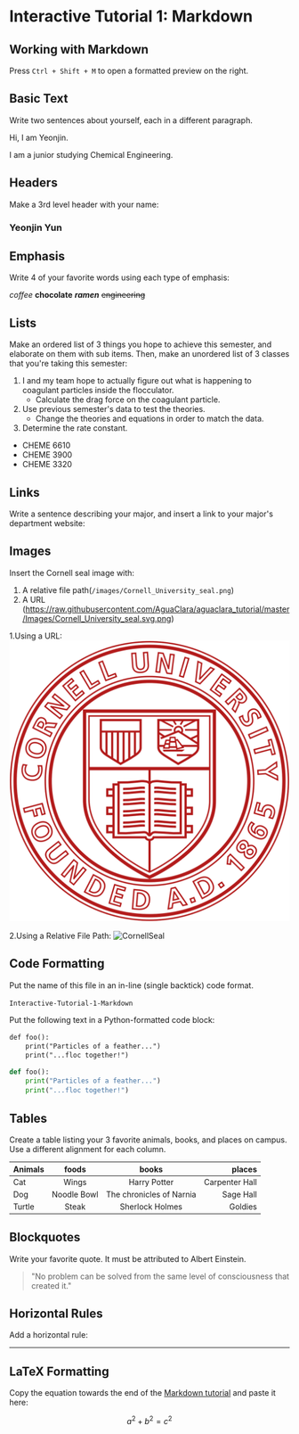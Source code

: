 # Interactive Tutorial 1: Markdown

## Working with Markdown

Press `Ctrl + Shift + M` to open a formatted preview on the right.

## Basic Text

Write two sentences about yourself, each in a different paragraph.

<!--- Write your answer here. --->
Hi, I am Yeonjin.

I am a junior studying Chemical Engineering.

## Headers

Make a 3rd level header with your name:

<!--- Write your answer here. --->
### Yeonjin Yun

## Emphasis

Write 4 of your favorite words using each type of emphasis:

<!--- Write your answer here. --->
*coffee*
**chocolate**
***ramen***
~~engineering~~

## Lists

Make an ordered list of 3 things you hope to achieve this semester, and elaborate on them with sub items. Then, make an unordered list of 3 classes that you're taking this semester:

<!--- Write your answer here. --->
1. I and my team hope to actually figure out what is happening to coagulant particles inside the flocculator.
    - Calculate the drag force on the coagulant particle.
2. Use previous semester's data to test the theories.
    - Change the theories and equations in order to match the data.
3. Determine the rate constant.

* CHEME 6610
* CHEME 3900
* CHEME 3320



## Links

Write a sentence describing your major, and insert a link to your major's department website:

<!--- Write your answer here. --->


## Images

Insert the Cornell seal image with:
  1. A relative file path(`/images/Cornell_University_seal.png`)
  2. A URL (https://raw.githubusercontent.com/AguaClara/aguaclara_tutorial/master/Images/Cornell_University_seal.svg.png)

1.Using a URL:
![CornellSeal](https://github.com/YeonjinYun/yy374/blob/master/Images/Cornell_University_seal.svg.png?raw=true)


2.Using a Relative File Path:
![CornellSeal](/images/Cornell_University_seal.png)

## Code Formatting

Put the name of this file in an in-line (single backtick) code format.

<!-- Write your answer here. -->
`Interactive-Tutorial-1-Markdown`

Put the following text in a Python-formatted code block:

```
def foo():
    print("Particles of a feather...")
    print("...floc together!")
```

<!-- Write your answer here. -->
```python
def foo():
    print("Particles of a feather...")
    print("...floc together!")
```


## Tables

Create a table listing your 3 favorite animals, books, and places on campus. Use a different alignment for each column.

<!--- Write your answer here. --->
| Animals |  foods   | books | places |
|:------- |:--------:|:-----:| ------:|
| Cat     | Wings | Harry Potter | Carpenter Hall |
| Dog     | Noodle Bowl | The chronicles of Narnia | Sage Hall |
| Turtle  | Steak | Sherlock Holmes | Goldies |

## Blockquotes

Write your favorite quote. It must be attributed to Albert Einstein.

<!-- Write your answer here. -->

> "No problem can be solved from the same level of consciousness that created it."


## Horizontal Rules

Add a horizontal rule:


<!-- Write your answer here. -->

---

## LaTeX Formatting

Copy the equation towards the end of the [Markdown tutorial](https://github.com/AguaClara/aguaclara_tutorial/wiki/Markdown#latex-formatting) and paste it here:

<!-- Write your answer here. -->
$$ a^2 + b^2 = c^2 $$
